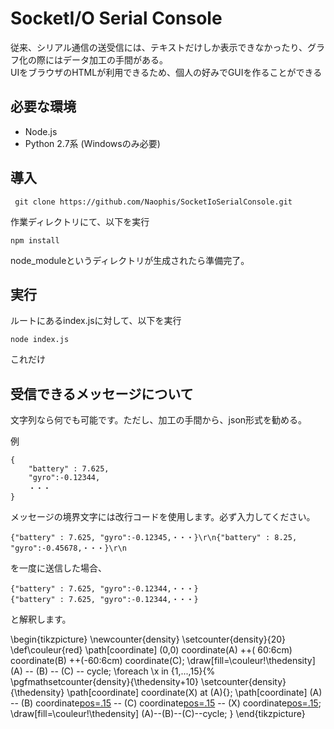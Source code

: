 # SocketI/O Serial Console

従来、シリアル通信の送受信には、テキストだけしか表示できなかったり、グラフ化の際にはデータ加工の手間がある。  
UIをブラウザのHTMLが利用できるため、個人の好みでGUIを作ることができる

## 必要な環境
* Node.js
* Python 2.7系 (Windowsのみ必要)

## 導入
```
 git clone https://github.com/Naophis/SocketIoSerialConsole.git
```
作業ディレクトリにて、以下を実行
```
npm install
```
node_moduleというディレクトリが生成されたら準備完了。

## 実行
ルートにあるindex.jsに対して、以下を実行
```
node index.js
```
これだけ

## 受信できるメッセージについて
文字列なら何でも可能です。ただし、加工の手間から、json形式を勧める。  

例
```
{
    "battery" : 7.625,
    "gyro":-0.12344,
    ・・・
}
```
メッセージの境界文字には改行コードを使用します。必ず入力してください。
```
{"battery" : 7.625, "gyro":-0.12345,・・・}\r\n{"battery" : 8.25, "gyro":-0.45678,・・・}\r\n
```
を一度に送信した場合、
```
{"battery" : 7.625, "gyro":-0.12344,・・・}
{"battery" : 7.625, "gyro":-0.12344,・・・}
```
と解釈します。


\begin{tikzpicture}
\newcounter{density}
\setcounter{density}{20}
    \def\couleur{red}
    \path[coordinate] (0,0)  coordinate(A)
                ++( 60:6cm) coordinate(B)
                ++(-60:6cm) coordinate(C);
    \draw[fill=\couleur!\thedensity] (A) -- (B) -- (C) -- cycle;
    \foreach \x in {1,...,15}{%
        \pgfmathsetcounter{density}{\thedensity+10}
        \setcounter{density}{\thedensity}
        \path[coordinate] coordinate(X) at (A){};
        \path[coordinate] (A) -- (B) coordinate[pos=.15](A)
                            -- (C) coordinate[pos=.15](B)
                            -- (X) coordinate[pos=.15](C);
        \draw[fill=\couleur!\thedensity] (A)--(B)--(C)--cycle;
    }
\end{tikzpicture}